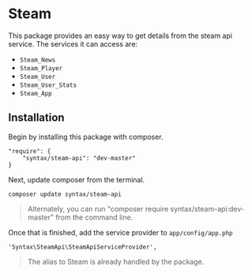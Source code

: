 # Steam

This package provides an easy way to get details from the steam api service.  The services it can access are:

- `Steam_News`
- `Steam_Player`
- `Steam_User`
- `Steam_User_Stats`
- `Steam_App`

## Installation

Begin by installing this package with composer.

	"require": {
		"syntax/steam-api": "dev-master"
	}

Next, update composer from the terminal.

	composer update syntax/steam-api

> Alternately, you can run "composer require syntax/steam-api:dev-master" from the command line.

Once that is finished, add the service provider to `app/config/app.php`

	'Syntax\SteamApi\SteamApiServiceProvider',

> The alias to Steam is already handled by the package.